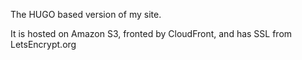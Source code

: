 The HUGO based version of my site.

It is hosted on Amazon S3, fronted by CloudFront, and has SSL from LetsEncrypt.org
